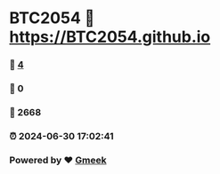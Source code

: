 # BTC2054 :link: https://BTC2054.github.io 
### :page_facing_up: [4](https://BTC2054.github.io/tag.html) 
### :speech_balloon: 0 
### :hibiscus: 2668 
### :alarm_clock: 2024-06-30 17:02:41 
### Powered by :heart: [Gmeek](https://github.com/Meekdai/Gmeek)
